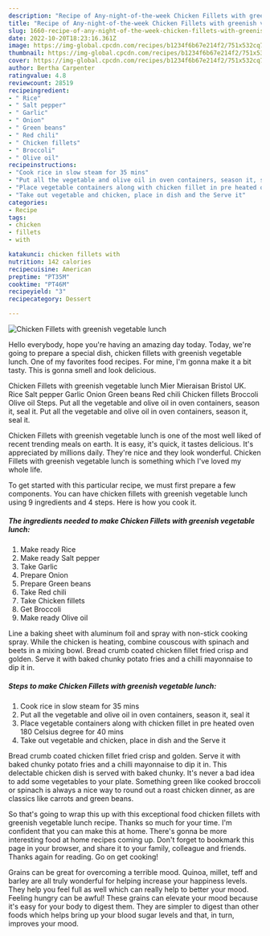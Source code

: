 ```yaml
---
description: "Recipe of Any-night-of-the-week Chicken Fillets with greenish vegetable lunch"
title: "Recipe of Any-night-of-the-week Chicken Fillets with greenish vegetable lunch"
slug: 1660-recipe-of-any-night-of-the-week-chicken-fillets-with-greenish-vegetable-lunch
date: 2022-10-20T18:23:16.361Z
image: https://img-global.cpcdn.com/recipes/b1234f6b67e214f2/751x532cq70/chicken-fillets-with-greenish-vegetable-lunch-recipe-main-photo.jpg
thumbnail: https://img-global.cpcdn.com/recipes/b1234f6b67e214f2/751x532cq70/chicken-fillets-with-greenish-vegetable-lunch-recipe-main-photo.jpg
cover: https://img-global.cpcdn.com/recipes/b1234f6b67e214f2/751x532cq70/chicken-fillets-with-greenish-vegetable-lunch-recipe-main-photo.jpg
author: Bertha Carpenter
ratingvalue: 4.8
reviewcount: 28519
recipeingredient:
- " Rice"
- " Salt pepper"
- " Garlic"
- " Onion"
- " Green beans"
- " Red chili"
- " Chicken fillets"
- " Broccoli"
- " Olive oil"
recipeinstructions:
- "Cook rice in slow steam for 35 mins"
- "Put all the vegetable and olive oil in oven containers, season it, seal it"
- "Place vegetable containers along with chicken fillet in pre heated oven 180 Celsius degree for 40 mins"
- "Take out vegetable and chicken, place in dish and the Serve it"
categories:
- Recipe
tags:
- chicken
- fillets
- with

katakunci: chicken fillets with 
nutrition: 142 calories
recipecuisine: American
preptime: "PT35M"
cooktime: "PT46M"
recipeyield: "3"
recipecategory: Dessert

---
```



![Chicken Fillets with greenish vegetable lunch](https://img-global.cpcdn.com/recipes/b1234f6b67e214f2/751x532cq70/chicken-fillets-with-greenish-vegetable-lunch-recipe-main-photo.jpg)

Hello everybody, hope you're having an amazing day today. Today, we're going to prepare a special dish, chicken fillets with greenish vegetable lunch. One of my favorites food recipes. For mine, I'm gonna make it a bit tasty. This is gonna smell and look delicious.

Chicken Fillets with greenish vegetable lunch Mier Mieraisan Bristol UK. Rice Salt pepper Garlic Onion Green beans Red chili Chicken fillets Broccoli Olive oil Steps. Put all the vegetable and olive oil in oven containers, season it, seal it. Put all the vegetable and olive oil in oven containers, season it, seal it.

Chicken Fillets with greenish vegetable lunch is one of the most well liked of recent trending meals on earth. It is easy, it's quick, it tastes delicious. It's appreciated by millions daily. They're nice and they look wonderful. Chicken Fillets with greenish vegetable lunch is something which I've loved my whole life.


To get started with this particular recipe, we must first prepare a few components. You can have chicken fillets with greenish vegetable lunch using 9 ingredients and 4 steps. Here is how you cook it.

<!--inarticleads1-->

##### The ingredients needed to make Chicken Fillets with greenish vegetable lunch:

1. Make ready  Rice
1. Make ready  Salt pepper
1. Take  Garlic
1. Prepare  Onion
1. Prepare  Green beans
1. Take  Red chili
1. Take  Chicken fillets
1. Get  Broccoli
1. Make ready  Olive oil


Line a baking sheet with aluminum foil and spray with non-stick cooking spray. While the chicken is heating, combine couscous with spinach and beets in a mixing bowl. Bread crumb coated chicken fillet fried crisp and golden. Serve it with baked chunky potato fries and a chilli mayonnaise to dip it in. 

<!--inarticleads2-->

##### Steps to make Chicken Fillets with greenish vegetable lunch:

1. Cook rice in slow steam for 35 mins
1. Put all the vegetable and olive oil in oven containers, season it, seal it
1. Place vegetable containers along with chicken fillet in pre heated oven 180 Celsius degree for 40 mins
1. Take out vegetable and chicken, place in dish and the Serve it


Bread crumb coated chicken fillet fried crisp and golden. Serve it with baked chunky potato fries and a chilli mayonnaise to dip it in. This delectable chicken dish is served with baked chunky. It&#39;s never a bad idea to add some vegetables to your plate. Something green like cooked broccoli or spinach is always a nice way to round out a roast chicken dinner, as are classics like carrots and green beans. 

So that's going to wrap this up with this exceptional food chicken fillets with greenish vegetable lunch recipe. Thanks so much for your time. I'm confident that you can make this at home. There's gonna be more interesting food at home recipes coming up. Don't forget to bookmark this page in your browser, and share it to your family, colleague and friends. Thanks again for reading. Go on get cooking!

Grains can be great for overcoming a terrible mood. Quinoa, millet, teff and barley are all truly wonderful for helping increase your happiness levels. They help you feel full as well which can really help to better your mood. Feeling hungry can be awful! These grains can elevate your mood because it's easy for your body to digest them. They are simpler to digest than other foods which helps bring up your blood sugar levels and that, in turn, improves your mood.
